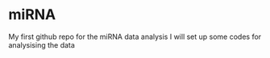 miRNA
=====

My first github repo for the miRNA data analysis
I will set up some codes for analysising the data
